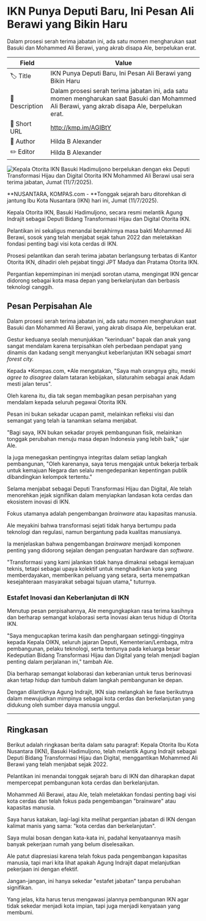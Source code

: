 # IKN Punya Deputi Baru, Ini Pesan Ali Berawi yang Bikin Haru

Dalam prosesi serah terima jabatan ini, ada satu momen mengharukan saat Basuki dan Mohammed Ali Berawi, yang akrab disapa Ale, berpelukan erat.

| Field         | Value                                                       |
|---------------|-------------------------------------------------------------|
| 🏷️ Title       | IKN Punya Deputi Baru, Ini Pesan Ali Berawi yang Bikin Haru |
| 📝 Description | Dalam prosesi serah terima jabatan ini, ada satu momen mengharukan saat Basuki dan Mohammed Ali Berawi, yang akrab disapa Ale, berpelukan erat. |
| 🔗 Short URL   | http://kmp.im/AGIBtY |
| 👤 Author      | Hilda B Alexander |
| ✏️ Editor      | Hilda B Alexander |

![Kepala Otorita IKN Basuki Hadimuljono berpelukan dengan eks Deputi Transformasi Hijau dan Digital Otorita IKN Mohammed Ali Berawi usai sera terima jabatan, Jumat (11/7/2025).](https://asset.kompas.com/crops/9dFz_fri2q6QPpIddvO6S0yhcU8=/0x0:4160x2773/750x500/data/photo/2025/07/11/68710ed6271f8.jpg)

**NUSANTARA, KOMPAS.com - **Tonggak sejarah baru ditorehkan di jantung Ibu Kota Nusantara (IKN) hari ini, Jumat (11/7/2025).

Kepala Otorita IKN, Basuki Hadimuljono, secara resmi melantik Agung Indrajit sebagai Deputi Bidang Transformasi Hijau dan Digital Otorita IKN.

Pelantikan ini sekaligus menandai berakhirnya masa bakti Mohammed Ali Berawi, sosok yang telah menjabat sejak tahun 2022 dan meletakkan fondasi penting bagi visi kota cerdas di IKN.

Prosesi pelantikan dan serah terima jabatan berlangsung terbatas di Kantor Otorita IKN, dihadiri oleh pejabat tinggi JPT Madya dan Pratama Otorita IKN.

Pergantian kepemimpinan ini menjadi sorotan utama, mengingat IKN gencar didorong sebagai kota masa depan yang berkelanjutan dan berbasis teknologi canggih.

## Pesan Perpisahan Ale

Dalam prosesi serah terima jabatan ini, ada satu momen mengharukan saat Basuki dan Mohammed Ali Berawi, yang akrab disapa Ale, berpelukan erat.

Gestur keduanya seolah menunjukkan \"kerinduan\" bapak dan anak yang sangat mendalam karena terpisahkan oleh perbedaan pendapat yang dinamis dan kadang sengit menyangkut keberlanjutan IKN sebagai *smart forest city.*

Kepada *Kompas.com, *Ale mengatakan, \"Saya mah orangnya gitu, meski *agree to disagree* dalam tataran kebijakan, silaturahim sebagai anak Adam mesti jalan terus\".

Oleh karena itu, dia tak segan membagikan pesan perpisahan yang mendalam kepada seluruh pegawai Otorita IKN.

Pesan ini bukan sekadar ucapan pamit, melainkan refleksi visi dan semangat yang telah ia tanamkan selama menjabat.

\"Bagi saya, IKN bukan sekadar proyek pembangunan fisik, melainkan tonggak perubahan menuju masa depan Indonesia yang lebih baik,\" ujar Ale.

Ia juga menegaskan pentingnya integritas dalam setiap langkah pembangunan, \"Oleh karenanya, saya terus mengajak untuk bekerja terbaik untuk kemajuan Negara dan selalu mengedepankan kepentingan publik dibandingkan kelompok tertentu.\"

Selama menjabat sebagai Deputi Transformasi Hijau dan Digital, Ale telah menorehkan jejak signifikan dalam menyiapkan landasan kota cerdas dan ekosistem inovasi di IKN.

Fokus utamanya adalah pengembangan *brainware* atau kapasitas manusia.

Ale meyakini bahwa transformasi sejati tidak hanya bertumpu pada teknologi dan regulasi, namun bergantung pada kualitas manusianya.

Ia menjelaskan bahwa pengembangan *brainware* menjadi komponen penting yang didorong sejalan dengan penguatan hardware dan *software*.

\"Transformasi yang kami jalankan tidak hanya dimaknai sebagai kemajuan teknis, tetapi sebagai upaya kolektif untuk menghadirkan kota yang memberdayakan, memberikan peluang yang setara, serta menempatkan kesejahteraan masyarakat sebagai tujuan utama,\" tuturnya.

### Estafet Inovasi dan Keberlanjutan di IKN

Menutup pesan perpisahannya, Ale mengungkapkan rasa terima kasihnya dan berharap semangat kolaborasi serta inovasi akan terus hidup di Otorita IKN.

\"Saya mengucapkan terima kasih dan penghargaan setinggi-tingginya kepada Kepala OIKN, seluruh jajaran Deputi, Kementerian/Lembaga, mitra pembangunan, pelaku teknologi, serta tentunya pada keluarga besar Kedeputian Bidang Transformasi Hijau dan Digital yang telah menjadi bagian penting dalam perjalanan ini,\" tambah Ale.

Dia berharap semangat kolaborasi dan keberanian untuk terus berinovasi akan tetap hidup dan tumbuh dalam langkah pembangunan ke depan.

Dengan dilantiknya Agung Indrajit, IKN siap melangkah ke fase berikutnya dalam mewujudkan mimpinya sebagai kota cerdas dan berkelanjutan yang didukung oleh sumber daya manusia unggul.

---
## Ringkasan

Berikut adalah ringkasan berita dalam satu paragraf: Kepala Otorita Ibu Kota Nusantara (IKN), Basuki Hadimuljono, telah melantik Agung Indrajit sebagai Deputi Bidang Transformasi Hijau dan Digital, menggantikan Mohammed Ali Berawi yang telah menjabat sejak 2022.

 Pelantikan ini menandai tonggak sejarah baru di IKN dan diharapkan dapat mempercepat pembangunan kota cerdas dan berkelanjutan.

 Mohammed Ali Berawi, atau Ale, telah meletakkan fondasi penting bagi visi kota cerdas dan telah fokus pada pengembangan "brainware" atau kapasitas manusia.



Saya harus katakan, lagi-lagi kita melihat pergantian jabatan di IKN dengan kalimat manis yang sama: "kota cerdas dan berkelanjutan".

 Saya mulai bosan dengan kata-kata ini, padahal kenyataannya masih banyak pekerjaan rumah yang belum diselesaikan.

 Ale patut diapresiasi karena telah fokus pada pengembangan kapasitas manusia, tapi mari kita lihat apakah Agung Indrajit dapat melanjutkan pekerjaan ini dengan efektif.

 Jangan-jangan, ini hanya sekedar "estafet jabatan" tanpa perubahan signifikan.

 Yang jelas, kita harus terus mengawasi jalannya pembangunan IKN agar tidak sekedar menjadi kota impian, tapi juga menjadi kenyataan yang membumi.
